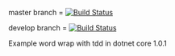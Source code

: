 
master branch = [![Build Status](https://travis-ci.org/chaiwatmat/wordwrap.svg?branch=master)](https://travis-ci.org/chaiwatmat/wordwrap)

develop branch = [![Build Status](https://travis-ci.org/chaiwatmat/wordwrap.svg?branch=develop)](https://travis-ci.org/chaiwatmat/wordwrap)

Example word wrap with tdd in dotnet core 1.0.1
